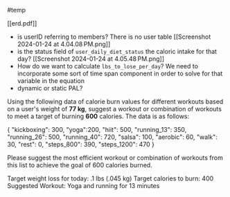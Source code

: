 #temp 

[[erd.pdf]]

- is userID referring to members? There is no user table [[Screenshot 2024-01-24 at 4.04.08 PM.png]]
- is the status field of `user_daily_diet_status` the caloric intake for that day? [[Screenshot 2024-01-24 at 4.05.48 PM.png]]
- How do we want to calculate `lbs_to_lose_per_day`? We need to incorporate some sort of time span component in order to solve for that variable in the equation 
- dynamic or static PAL? 



Using the following data of calorie burn values for different workouts based on a user's weight of **77 kg**, suggest a workout or combination of workouts to meet a target of burning **600** calories. The data is as follows: 

{ "kickboxing": 300, "yoga":200, "hiit": 500, "running_13": 350, "running_26": 500, "running_40": 720, "salsa": 100, "aerobic": 60, "walk": 30, "rest": 0, "steps_800": 390, "steps_1200": 470 } 

Please suggest the most efficient workout or combination of workouts from this list to achieve the goal of 600 calories burned.

Target weight loss for today: .1 lbs (.045 kg)
Target calories to burn: 400
Suggested Workout: Yoga and running for 13 minutes